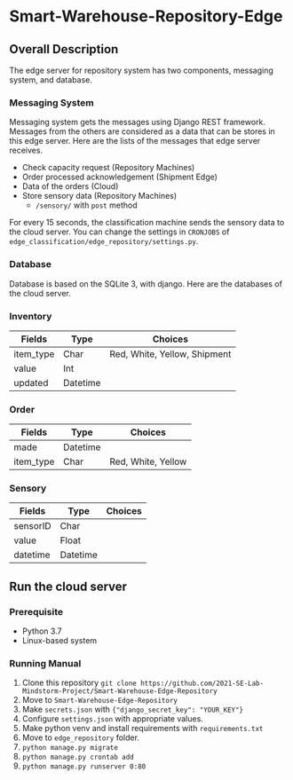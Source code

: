 # Smart-Warehouse-Repository-Edge
## Overall Description
The edge server for repository system has two components, messaging system, and database.

### Messaging System
Messaging system gets the messages using Django REST framework.
Messages from the others are considered as a data that can be stores in this edge server.
Here are the lists of the messages that edge server receives.

* Check capacity request (Repository Machines)
* Order processed acknowledgement (Shipment Edge)
* Data of the orders (Cloud)
* Store sensory data (Repository Machines)
  * `/sensory/` with `post` method

For every 15 seconds, the classification machine sends the sensory data to the cloud server.
You can change the settings in `CRONJOBS` of `edge_classification/edge_repository/settings.py`.


### Database
Database is based on the SQLite 3, with django. Here are the databases of the cloud server.
### Inventory
|Fields|Type|Choices|
|-------|-----|-----|
|item_type|Char|Red, White, Yellow, Shipment|
|value|Int||
|updated|Datetime||

### Order
|Fields|Type|Choices|
|-------|-----|-----|
|made|Datetime||
|item_type|Char|Red, White, Yellow|

### Sensory
|Fields|Type|Choices|
|-------|-----|-----|
|sensorID|Char||
|value|Float||
|datetime|Datetime||

## Run the cloud server
### Prerequisite
* Python 3.7
* Linux-based system
### Running Manual
1. Clone this repository `git clone https://github.com/2021-SE-Lab-Mindstorm-Project/Smart-Warehouse-Edge-Repository`
2. Move to `Smart-Warehouse-Edge-Repository`
3. Make `secrets.json` with `{"django_secret_key": "YOUR_KEY"}`
4. Configure `settings.json` with appropriate values.
5. Make python venv and install requirements with `requirements.txt`
6. Move to `edge_repository` folder.
7. `python manage.py migrate`
8. `python manage.py crontab add`
9. `python manage.py runserver 0:80`
